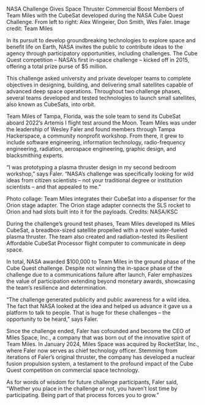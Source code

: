 NASA Challenge Gives Space Thruster Commercial Boost 
 Members of Team Miles with the CubeSat developed during the NASA Cube Quest Challenge. From left to right: Alex Wingeier, Don Smith, Wes Faler. Image credit: Team Miles

In its pursuit to develop groundbreaking technologies to explore space and benefit life on Earth, NASA invites the public to contribute ideas to the agency through participatory opportunities, including challenges. The Cube Quest competition – NASA’s first in-space challenge – kicked off in 2015, offering a total prize purse of $5 million.

This challenge asked university and private developer teams to complete objectives in designing, building, and delivering small satellites capable of advanced deep space operations. Throughout two challenge phases, several teams developed and tested technologies to launch small satellites, also known as CubeSats, into orbit.

Team Miles of Tampa, Florida, was the sole team to send its CubeSat aboard 2022’s Artemis I flight test around the Moon. Team Miles was under the leadership of Wesley Faler and found members through Tampa Hackerspace, a community nonprofit workshop. From there, it grew to include software engineering, information technology, radio-frequency engineering, radiation, aerospace engineering, graphic design, and blacksmithing experts.

“I was prototyping a plasma thruster design in my second bedroom workshop,” says Faler. “NASA’s challenge was specifically looking for wild ideas from citizen scientists – not your traditional degree or institution scientists – and that appealed to me.”

Photo collage: Team Miles integrates their CubeSat into a dispenser for the Orion stage adapter. The Orion stage adapter connects the SLS rocket to Orion and had slots built into it for the payloads. Credits: NASA/KSC

During the challenge’s ground test phases, Team Miles developed its Miles CubeSat, a breadbox-sized satellite propelled with a novel water-fueled plasma thruster. The team also created and radiation-tested its Resilient Affordable CubeSat Processor flight computer to communicate in deep space.

In total, NASA awarded $100,000 to Team Miles in the ground phase of the Cube Quest challenge. Despite not winning the in-space phase of the challenge due to a communications failure after launch, Faler emphasizes the value of participation extending beyond monetary awards, showcasing the team’s resilience and determination.

“The challenge generated publicity and public awareness for a wild idea. The fact that NASA looked at the idea and helped us advance it gave us a platform to talk to people. That is huge for these challenges – the opportunity to be heard,” says Faler.

Since the challenge ended, Faler has cofounded and become the CEO of Miles Space, Inc., a company that was born out of the innovative spirit of Team Miles. In January 2024, Miles Space was acquired by RocketStar, Inc., where Faler now serves as chief technology officer. Stemming from iterations of Faler’s original thruster, the company has developed a nuclear fusion propulsion system, a testament to the profound impact of the Cube Quest competition on commercial space technology.

As for words of wisdom for future challenge participants, Faler said, “Whether you place in the challenge or not, you haven’t lost time by participating. Being part of that process forces you to grow.”
